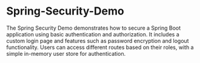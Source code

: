 # Spring-Security-Demo
The Spring Security Demo demonstrates how to secure a Spring Boot application using basic authentication and authorization. It includes a custom login page and features such as password encryption and logout functionality. Users can access different routes based on their roles, with a simple in-memory user store for authentication.
